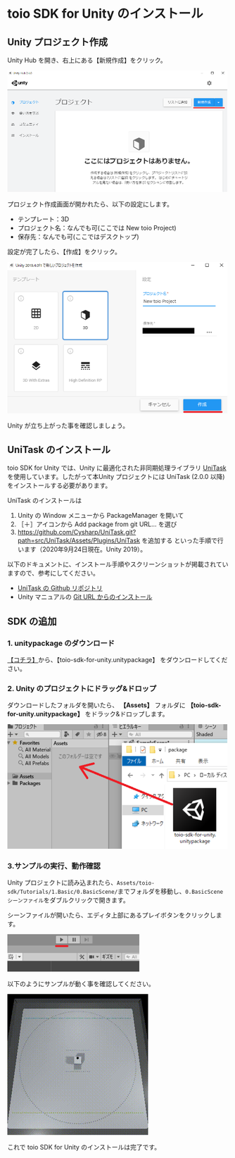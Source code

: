 # toio SDK for Unity のインストール

## Unity プロジェクト作成

Unity Hub を開き、右上にある【新規作成】をクリック。

<img width=500 src="res/download_sdk/new_project1.png">

プロジェクト作成画面が開かれたら、以下の設定にします。

- テンプレート：3D
- プロジェクト名：なんでも可(ここでは New toio Project)
- 保存先：なんでも可(ここではデスクトップ)

設定が完了したら、【作成】をクリック。

<img width=500 src="res/download_sdk/new_project2.png">

Unity が立ち上がった事を確認しましょう。

## UniTask のインストール

toio SDK for Unity では、Unity に最適化された非同期処理ライブラリ [UniTask](https://github.com/Cysharp/UniTask) を使用しています。したがって本Unity プロジェクトには UniTask (2.0.0 以降) をインストールする必要があります。<br>

UniTask のインストールは
1. Unity の Window メニューから PackageManager を開いて
1. ［＋］アイコンから Add package from git URL... を選び
1. https://github.com/Cysharp/UniTask.git?path=src/UniTask/Assets/Plugins/UniTask を追加する
といった手順で行います（2020年9月24日現在。Unity 2019）。<br>

以下のドキュメントに、インストール手順やスクリーンショットが掲載されていますので、参考にしてください。
* [UniTask の Github リポジトリ](https://github.com/Cysharp/UniTask#install-via-git-url)
* Unity マニュアルの [Git URL からのインストール](https://docs.unity3d.com/ja/current/Manual/upm-ui-giturl.html)

## SDK の追加

### 1. unitypackage のダウンロード
[【コチラ】](https://github.com/morikatron/toio-sdk-for-unity/releases/)から、【toio-sdk-for-unity.unitypackage】 をダウンロードしてください。

### 2. Unity のプロジェクトにドラッグ&ドロップ
ダウンロードしたフォルダを開いたら、 **【Assets】** フォルダに **【toio-sdk-for-unity.unitypackage】** をドラック&ドロップします。

<img width=500 src="res/download_sdk/import_sdk.png">

### 3.サンプルの実行、動作確認
Unity プロジェクトに読み込まれたら、`Assets/toio-sdk/Tutorials/1.Basic/0.BasicScene/`までフォルダを移動し、`0.BasicScene シーンファイル`をダブルクリックで開きます。

シーンファイルが開いたら、エディタ上部にあるプレイボタンをクリックします。

<img width=300 src="res/download_sdk/play.png">

 以下のようにサンプルが動く事を確認してください。

<img src="res/download_sdk/sample.gif">

これで toio SDK for Unity のインストールは完了です。
